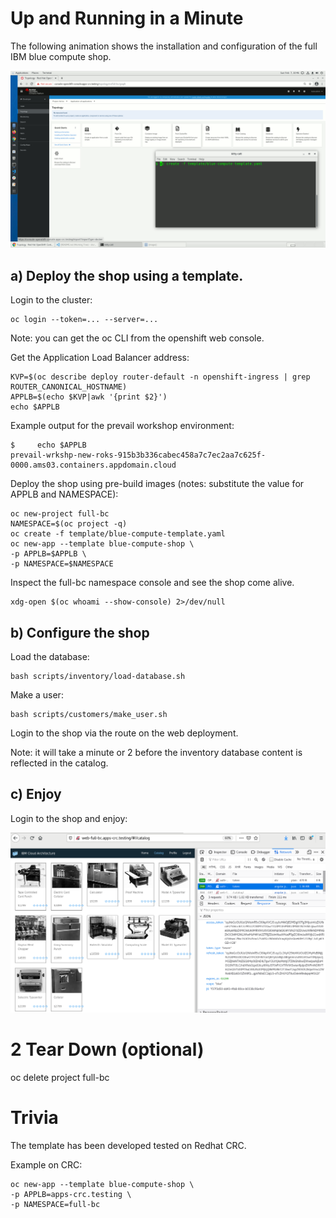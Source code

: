 # Up and Running in a Minute

The following animation shows the installation and configuration of the full IBM blue compute shop.

![Deploy](../../images/deploy-in-a-minute.gif?raw=true "Title")


## a) Deploy the shop using a template.

Login to the cluster:

    oc login --token=... --server=...

Note: you can get the oc CLI from the openshift web console.

Get the Application Load Balancer address:

    KVP=$(oc describe deploy router-default -n openshift-ingress | grep ROUTER_CANONICAL_HOSTNAME)
    APPLB=$(echo $KVP|awk '{print $2}')
    echo $APPLB

Example output for the prevail workshop environment:

    $     echo $APPLB
    prevail-wrkshp-new-roks-915b3b336cabec458a7c7ec2aa7c625f-0000.ams03.containers.appdomain.cloud

Deploy the shop using pre-build images (notes: substitute the value for APPLB and NAMESPACE):

    oc new-project full-bc
    NAMESPACE=$(oc project -q)
    oc create -f template/blue-compute-template.yaml 
    oc new-app --template blue-compute-shop \
    -p APPLB=$APPLB \
    -p NAMESPACE=$NAMESPACE


Inspect the full-bc namespace console and see the shop come alive.

    xdg-open $(oc whoami --show-console) 2>/dev/null

## b) Configure the shop

Load the database:

    bash scripts/inventory/load-database.sh 

Make a user:

    bash scripts/customers/make_user.sh 

Login to the shop via the route on the web deployment.

Note: it will take a minute or 2 before the inventory database content is reflected in the catalog.

## c) Enjoy

Login to the shop and enjoy:

![Enjoy](../../images/enjoy.png?raw=true "Title")


# 2 Tear Down (optional)

   oc delete project full-bc

# Trivia

The template has been developed tested on Redhat CRC.

Example on CRC:    

    oc new-app --template blue-compute-shop \
    -p APPLB=apps-crc.testing \
    -p NAMESPACE=full-bc
